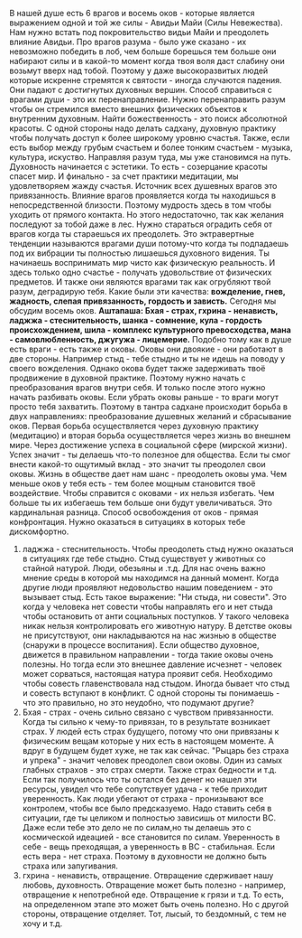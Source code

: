В нашей душе есть 6 врагов и восемь оков - которые является выражением одной и той же силы - Авидьи Майи (Силы Невежества). Нам нужно встать под покровительство видьи Майи и преодолеть влияние Авидьи. Про врагов разума - было уже сказано - их невозможно победить в лоб, чем больше борешься тем больше они набирают силы и в какой-то момент когда твоя воля даст слабину они возьмут вверх над тобой. Поэтому у даже высокоразвитых людей которые искренне стремятся к святости - иногда случаются падения. Они падают с достигнутых духовных вершин. Способ справиться с врагами души - это их перенаправление. Нужно перенаправить разум чтобы он стремился вместо внешних физических объектов к внутренним духовным. Найти божественность - это поиск абсолютной красоты. С одной стороны надо делать садхану, духовную практику чтобы получать доступ к более широкому уровню счастья. Также, если есть выбор между грубым счастьем и более тонким счастьем - музыка, культура, искуство. Направляя разум туда, мы уже становимся на путь. Духовность начинается с эстетики. То есть - созерцание красоты спасет мир. И финально - за счет практики медитации, мы удовлетворяем жажду счастья. Источник всех душевных врагов это привязанность. Влияние врагов проявляется когда ты находишься в непосредственной близости. Поэтому мудрость здесь в том чтобы уходить от прямого контакта. Но этого недостаточно, так как желания последуют за тобой даже в лес. Нужно стараться оградить себя от врагов когда ты стараешься их преодолеть. Это эктравертные тенденции называются врагами души потому-что когда ты подпадаешь под их вибрации ты полностью лишаешься духовного видения. Ты начинаешь воспринимать мир чисто как физическую реальность. И здесь только одно счастье - получать удовольствие от физических предметов. И также они являются врагами так как огрубляют твой разум, деградирую тебя. Какие были эти качества: **вожделение, гнев, жадность, слепая привязанность, гордость и зависть.**
Сегодня мы обсудим восемь оков. 
**Аштапаша:  Бхая - страх, гхрина - ненависть, ладжжа - стеснительность, шанка - сомнение, кула - гордость происхождением, шила - комплекс культурного превосходства, мана - самовлюбленность, джугужа - лицемерие.**
Подобно тому как в душе есть враги - есть также и оковы. Оковы они двоякие - они работают в две стороны. Например стыд - тебе стыдно и ты не идешь на поводу у своего вожделения. Однако окова будет также задерживать твоё продвижение в духовной практике. Поэтому нужно начать с преобразования врагов внутри себя. И только после этого нужно начать разбивать оковы. Если убрать оковы раньше - то враги могут просто тебя захватить. Поэтому в тантра садхане происходит борьба в двух направлениях: преобразование душевных желаний и сбрасывание оков. Первая борьба осуществляется через духовную практику (медитацию) и вторая борьба осуществляется через жизнь во внешнем мире. Через достижение успеха в социальной сфере (мирской жизни). Успех значит - ты делаешь что-то полезное для общества. Если ты смог внести какой-то ощутимый вклад - это значит ты преодолел свои оковы. Жизнь в обществе дает нам шанс - преодолеть оковы ума. Чем меньше оков у тебя есть - тем более мощным становится твоё воздействие.
Чтобы справится с оковами - их нельзя избегать. Чем больше ты их избегаешь тем больше они будут увеличиваться. Это кардинальная разница. Способ освобождения от оков - прямая конфронтация. Нужно оказаться в ситуациях в которых тебе дискомфортно.
1. ладжжа - стеснительность. Чтобы преодолеть стыд нужно оказаться в ситуациях где тебе стыдно. Стыд существует у животных со стайной натурой. Люди, обезьяны и .т.д. Для нас очень важно мнение среды в которой мы находимся на данный момент. Когда другие люди проявляют недовольство нашим поведением - это вызывает стыд. Есть такое выражение: "Ни стыда, ни совести". Это когда у человека нет совести чтобы направлять его и нет стыда чтобы остановить от анти социальных поступков. У такого человека никак нельзя контролировать его животную натуру. В детстве оковы не присутствуют, они накладываются на нас жизнью в обществе (снаружи в процессе воспитания). Если общество духовное, движется в правильном направлении - тогда такие оковы очень полезны. Но тогда если это внешнее давление исчезнет - человек может сорваться, настоящая натура проявит себя. Необходимо чтобы совесть главенствовала над стыдом. Иногда бывает что стыд и совесть вступают в конфликт. С одной стороны ты понимаешь - что это правильно, но это неудобно, что подумают другие?
2. Бхая - страх - очень сильно связано с чувством привязанности. Когда ты сильно к чему-то привязан, то в результате возникает страх. У людей есть страх будущего, потому что они привязаны к физическим вещам которые у них есть в настоящем моменте. А вдруг в будущем будет хуже, не так как сейчас. "Рыцарь без страха и упрека" - значит человек преодолел свои оковы. Один из самых глабных страхов - это страх смерти. Также страх бедности и т.д. Если так получилось что ты остался без денег но нашел эти ресурсы, увидел что тебе сопутствует удача - к тебе приходит уверенность. Как люди убегают от страха - пронизывают все контролем, чтобы все было предсказуемо. Надо ставить себя в ситуации, где ты целиком и полностью зависишь от милости ВС. Даже если тебе это дело не по силам,но ты делаешь это с космической идеацией - все становится по силам. Уверенность в себе - вещь преходящая, а уверенность в ВС - стабильная. Если есть вера - нет страха. Поэтому в духовности не должно быть страха или запугивания.
3. гхрина - ненависть, отвращение. Отвращение сдерживает нашу любовь, духовность. Отвращение может быть полезно - например, отвращение к непотребной еде. Отвращение к грязи и т.д. То есть, на определенном этапе это может быть очень полезно. Но с другой стороны, отвращение отделяет. Тот, лысый, то бездомный, с тем не хочу и т.д.


